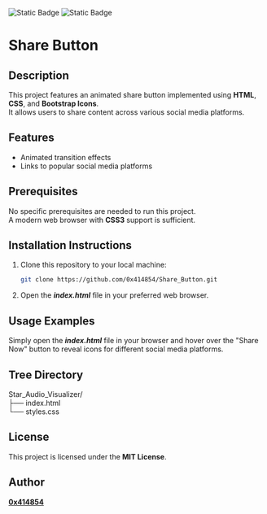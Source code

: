 ![Static Badge](https://img.shields.io/badge/HTML-orange) ![Static Badge](https://img.shields.io/badge/CSS-blue)


# **Share Button** 


## **Description**
This project features an animated share button implemented using **HTML**, **CSS**, and **Bootstrap Icons**. <br>It allows users to share content across various social media platforms.

## **Features**
- Animated transition effects
- Links to popular social media platforms

## **Prerequisites**
No specific prerequisites are needed to run this project.
<br>A modern web browser with **CSS3** support is sufficient.

## **Installation Instructions**
1. Clone this repository to your local machine:
   ```bash
   git clone https://github.com/0x414854/Share_Button.git

2. Open the ***index.html*** file in your preferred web browser.

## **Usage Examples**

Simply open the ***index.html*** file in your browser and hover over the "Share Now" button to reveal icons for different social media platforms.

## **Tree Directory**

Star_Audio_Visualizer/
<br>├── index.html
<br>└── styles.css

## **License**
This project is licensed under the **MIT License**.

## **Author**

[**0x414854**](https://github.com/0x414854)
